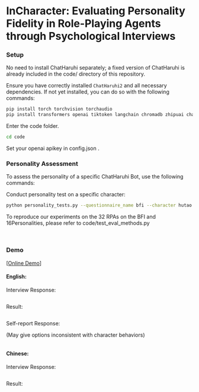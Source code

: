 

# InCharacter: Evaluating Personality Fidelity in Role-Playing Agents through Psychological Interviews

### Setup

No need to install ChatHaruhi separately; a fixed version of ChatHaruhi is already included in the code/ directory of this repository.

Ensure you have correctly installed `ChatHaruhi2` and all necessary dependencies. If not yet installed, you can do so with the following commands:

```bash
pip install torch torchvision torchaudio
pip install transformers openai tiktoken langchain chromadb zhipuai chatharuhi datasets jsonlines google-generativeai langchain_openai
```

Enter the code folder.
```bash
cd code
```

Set your openai apikey in config.json .

### Personality Assessment

To assess the personality of a specific ChatHaruhi Bot, use the following commands:

Conduct personality test on a specific character:

```bash
python personality_tests.py --questionnaire_name bfi --character hutao --agent_type ChatHaruhi --agent_llm gpt-3.5 --evaluator_llm gpt-4 --eval_method interview_assess_batch_anonymous
```

To reproduce our experiments on the 32 RPAs on the BFI and 16Personalities, please refer to code/test_eval_methods.py

<br/>

### Demo
[[Online Demo](http://182.92.3.33:3350/)]


#### English:

Interview Response: 

<img src='http://182.92.3.33:3350/screenshot/1.png' alt=''/>

Result: 

<img src='http://182.92.3.33:3350/screenshot/2.png' alt=''/>

Self-report Response:

(May give options inconsistent with character behaviors)

<img src='http://182.92.3.33:3350/screenshot/5.png' alt=''/>

#### Chinese:

Interview Response:

<img src='http://182.92.3.33:3350/screenshot/3.png' alt=''/>

Result:

<img src='http://182.92.3.33:3350/screenshot/4.png' alt=''/>


